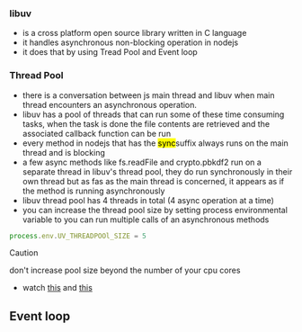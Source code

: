 ### libuv
- is a cross platform open source library written in C language
- it handles asynchronous non-blocking operation in nodejs
- it does that by using Tread Pool and Event loop

### Thread Pool
- there is a conversation between js main thread and libuv when main thread encounters an asynchronous operation.
- libuv has a pool of threads that can run some of these time consuming tasks, when the task is done the file contents are retrieved and the associated callback function can be run
- every method in nodejs that has the <mark>sync</mark>suffix always runs on the main thread and is blocking
- a few async methods like fs.readFile and crypto.pbkdf2 run on a separate thread in libuv's thread pool, they do run synchronously in their own thread but as fas as the main thread is concerned, it appears as if the method is running asynchronously
- libuv thread pool has 4 threads in total (4 async operation at a time)
- you can increase the thread pool size by setting process environmental variable to you can run multiple calls of an asynchronous methods
```js
process.env.UV_THREADPOOl_SIZE = 5
```
> [!caution]
> don't increase pool size beyond the number of your cpu cores

- watch [this](https://youtu.be/I1sqnbJ1Fno?si=SGW1DyF2AtVtu2lw) and [this](https://youtu.be/3JYNNf3Iljo?si=4Fbx7DLkXTq5QrHV)

## Event loop